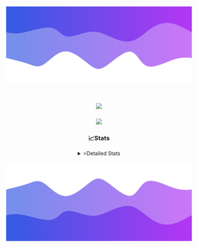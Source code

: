 ![Header](./header.png)
<div align="center">

<h1 align="center">
  <a href="https://git.io/typing-svg">
    <img src="https://readme-typing-svg.herokuapp.com/?lines=Hello,+There!+%F0%9F%91%8B;This+is+chicho.;Owner+on+Ocean;&center=true&size=25">
  </a>
</h1>
  
<p align="center">
  <img src="https://lanyard.cnrad.dev/api/852683595378196480" />
</p>

### 📈Stats
<details>
    <summary> ⚡Detailed Stats</summary>
    <br/>

<!--START_SECTION:waka-->
![Code Time](http://img.shields.io/badge/Code%20Time-516%20hrs%2046%20mins-blue)

![Profile Views](http://img.shields.io/badge/Profile%20Views-0-blue)

**🐱 My GitHub Data** 

> 📦 43.8 kB Used in GitHub's Storage 
 > 
> 🏆 46 Contributions in the Year 2023
 > 
> 🚫 Not Opted to Hire
 > 
> 📜 12 Public Repositories 
 > 
> 🔑 7 Private Repositories 
 > 
**I'm a Night 🦉** 

```text
🌞 Morning                17 commits          █░░░░░░░░░░░░░░░░░░░░░░░░   04.91 % 
🌆 Daytime                38 commits          ███░░░░░░░░░░░░░░░░░░░░░░   10.98 % 
🌃 Evening                151 commits         ███████████░░░░░░░░░░░░░░   43.64 % 
🌙 Night                  140 commits         ██████████░░░░░░░░░░░░░░░   40.46 % 
```
📅 **I'm Most Productive on Tuesday** 

```text
Monday                   19 commits          █░░░░░░░░░░░░░░░░░░░░░░░░   05.49 % 
Tuesday                  100 commits         ███████░░░░░░░░░░░░░░░░░░   28.90 % 
Wednesday                62 commits          ████░░░░░░░░░░░░░░░░░░░░░   17.92 % 
Thursday                 45 commits          ███░░░░░░░░░░░░░░░░░░░░░░   13.01 % 
Friday                   38 commits          ███░░░░░░░░░░░░░░░░░░░░░░   10.98 % 
Saturday                 31 commits          ██░░░░░░░░░░░░░░░░░░░░░░░   08.96 % 
Sunday                   51 commits          ████░░░░░░░░░░░░░░░░░░░░░   14.74 % 
```


📊 **This Week I Spent My Time On** 

```text
🕑︎ Time Zone: America/Argentina/Buenos_Aires

💬 Programming Languages: 
Python                   11 hrs 22 mins      ██████████████░░░░░░░░░░░   54.18 % 
JavaScript               5 hrs 17 mins       ██████░░░░░░░░░░░░░░░░░░░   25.20 % 
HTML                     3 hrs 51 mins       █████░░░░░░░░░░░░░░░░░░░░   18.38 % 
JSON                     26 mins             █░░░░░░░░░░░░░░░░░░░░░░░░   02.08 % 
Bash                     2 mins              ░░░░░░░░░░░░░░░░░░░░░░░░░   00.17 % 

🔥 Editors: 
VS Code                  21 hrs              █████████████████████████   100.00 % 

🐱‍💻 Projects: 
Unknown Project          11 hrs 56 mins      ██████████████░░░░░░░░░░░   56.85 % 
Coder                    7 hrs 30 mins       █████████░░░░░░░░░░░░░░░░   35.77 % 
ecommerce                1 hr 33 mins        ██░░░░░░░░░░░░░░░░░░░░░░░   07.38 % 

💻 Operating System: 
Windows                  21 hrs              █████████████████████████   100.00 % 
```

**I Mostly Code in JavaScript** 

```text
JavaScript               9 repos             ████████░░░░░░░░░░░░░░░░░   32.14 % 
HTML                     4 repos             ████░░░░░░░░░░░░░░░░░░░░░   14.29 % 
CSS                      4 repos             ████░░░░░░░░░░░░░░░░░░░░░   14.29 % 
C#                       2 repos             ██░░░░░░░░░░░░░░░░░░░░░░░   07.14 % 
Batchfile                1 repo              █░░░░░░░░░░░░░░░░░░░░░░░░   03.57 % 
```




 Last Updated on 10/11/2023 14:11:23 UTC
<!--END_SECTION:waka-->
</details>

![Footer](./footer.png)
